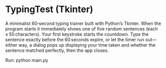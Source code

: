 # TypingTest (Tkinter)

A minimalist 60‑second typing trainer built with Python’s Tkinter. When the program starts it immediately shows one of five random sentences (each ≥ 50 characters). Your first keystroke starts the countdown. Type the sentence exactly before the 60 seconds expire, or let the timer run out—either way, a dialog pops up displaying your time taken and whether the sentence matched perfectly, then the app closes.

Run: python main.py 

